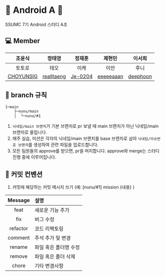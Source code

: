 # 💚 Android A 💚
SSUMC 7기 Android 스터디 A조

## 💻 Member
| 조윤식 | 정태영 | 정재훈 | 제현민 | 이서희 | 
| :---------:|:----------:|:----------:|:----------:|:----------:|
| 토토로 | 테오 | 이케 | 이안 | 후니 |
| [CHOYUNSIG](https://github.com/CHOYUNSIG) | [realltaeng](https://github.com/realltaeng) | [Je-0204](https://github.com/Je-0204) | [eeeeeaaan](https://github.com/eeeeeaaan) | [deephoon](https://github.com/deephoon) |

## 🌳 branch 규칙
```bash
├─main
    ├─nunu/main
    │  └─nunu/#1
```
1. `닉네임/main 브랜치`가 기본 브랜치로 pr 보낼 때 main 브랜치가 아닌 닉네임/main 브랜치로 올립니다.
2. 매주 실습, 미션은 각자의 닉네임/main 브랜치를 base 브랜치로 삼아 `닉네임/이슈번호 브랜치`를 생성하여 관련 파일을 업로드합니다.
3. 모든 팀원들의 approve를 받으면, pr을 머지합니다. approve와 merge는 스터디 진행 중에 이루어집니다.

## 🔖 커밋 컨벤션
1. 커밋에 해당하는 커밋 메시지 쓰기 (예: [nunu/#1] mission {내용} )


| Message  | 설명                                              |
| :------: | :------------------------------------------------ |
|   feat   | 새로운 기능 추가                            |
|  fix   | 버그 수정 |
|  refactor  | 코드 리펙토링 |
| comment | 주석 추가 및 변경                                     |
|  rename   | 파일 혹은 폴더명 수정                |
|  remove   | 파일 혹은 폴더 삭제                |
|  chore   | 기타 변경사항                |
